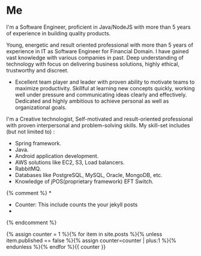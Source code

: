 # Me

I'm a Software Engineer, proficient in Java/NodeJS with more than 5 years of experience in building quality products.


Young, energetic and result oriented professional with more than 5 years of experience in IT as Software Engineer for Financial Domain. I have gained vast knowledge with various companies in past. Deep understanding of technology with focus on delivering business solutions, highly ethical, trustworthy and discreet.
+ Excellent team player and leader with proven ability to motivate teams to maximize productivity.
Skillful at learning new concepts quickly, working well under pressure and communicating ideas clearly and effectively.
Dedicated and highly ambitious to achieve personal as well as organizational goals.



I'm a Creative technologist, Self-motivated and result-oriented professional with proven interpersonal and problem-solving skills. My skill-set includes (but not limited to) : 

+ Spring framework.
+ Java.
+ Android application development.
+ AWS solutions like EC2, S3, Load balancers.
+ RabbitMQ.
+ Databases like PostgreSQL, MySQL, Oracle, MongoDB, etc.
+ Knowledge of jPOS(proprietary framework) EFT Switch.




{% comment %}
*
*   Counter: This include counts the your jekyll posts
*
{% endcomment %}

{% assign counter = 1 %}{% for item in site.posts %}{% unless item.published == false %}{% assign counter=counter | plus:1 %}{% endunless %}{% endfor %}{{ counter }}